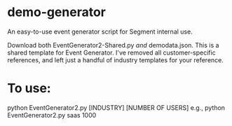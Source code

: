 # demo-generator
An easy-to-use event generator script for Segment internal use.

Download both EventGenerator2-Shared.py *and* demodata.json.
This is a shared template for Event Generator. I've removed all customer-specific references, 
and left just a handful of industry templates for your reference.

# To use:
python EventGenerator2.py [INDUSTRY] [NUMBER OF USERS]
e.g., python EventGenerator2.py saas 1000
